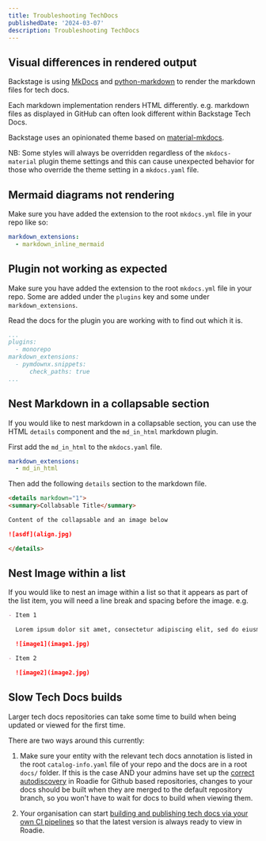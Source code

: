 ```yaml
---
title: Troubleshooting TechDocs
publishedDate: '2024-03-07'
description: Troubleshooting TechDocs
---
```



## Visual differences in rendered output
Backstage is using [MkDocs](https://www.mkdocs.org/user-guide/) and [python-markdown](https://python-markdown.github.io/) to render the markdown files for tech docs. 

Each markdown implementation renders HTML differently. e.g. markdown files as displayed in GitHub can often look different within Backstage Tech Docs.

Backstage uses an opinionated theme based on [material-mkdocs](https://github.com/backstage/mkdocs-techdocs-core#theme).

NB: Some styles will always be overridden regardless of the `mkdocs-material` plugin theme settings and this can cause unexpected behavior for those who override the theme setting in a `mkdocs.yaml` file.


## Mermaid diagrams not rendering
 Make sure you have added the extension to the root `mkdocs.yml` file in your repo like so:

```yaml
markdown_extensions:
  - markdown_inline_mermaid
```


## Plugin not working as expected
Make sure you have added the extension to the root `mkdocs.yml` file in your repo. Some are added under the `plugins` key and some under `markdown_extensions`. 

Read the docs for the plugin you are working with to find out which it is.

```yaml
...
plugins:
  - monorepo
markdown_extensions:
  - pymdownx.snippets:
      check_paths: true
... 
```

## Nest Markdown in a collapsable section

If you would like to nest markdown in a collapsable section, you can use the HTML `details` component and the `md_in_html` markdown plugin.

First add the `md_in_html` to the `mkdocs.yaml` file.

```yaml
markdown_extensions:
  - md_in_html
```

Then add the following `details` section to the markdown file.

```markdown
<details markdown="1">
<summary>Collabsable Title</summary>

Content of the collapsable and an image below

![asdf](align.jpg)

</details>
```

## Nest Image within a list

If you would like to nest an image within a list so that it appears as part of the list item, you will need a line break and spacing before the image. e.g.

```markdown
- Item 1

  Lorem ipsum dolor sit amet, consectetur adipiscing elit, sed do eiusmod tempor incididunt ut labore et dolore magna aliqua. Ut enim ad minim veniam, quis nostrud exercitation ullamco laboris nisi ut aliquip ex ea commodo consequat.

  ![image1](image1.jpg)

- Item 2

  ![image2](image2.jpg)
```

## Slow Tech Docs builds

Larger tech docs repositories can take some time to build when being updated or viewed for the first time. 

There are two ways around this currently:

1. Make sure your entity with the relevant tech docs annotation is listed in the root `catalog-info.yaml` file of your repo and the docs are in a root `docs/` folder. If this is the case AND your admins have set up the [correct autodiscovery](docs/integrations/github-discovery/#steps-to-add-new-auto-discovery-paths) in Roadie for Github based repositories, changes to your docs should be built when they are merged to the default repository branch, so you won't have to wait for docs to build when viewing them.

2. Your organisation can start [building and publishing tech docs via your own CI pipelines](/docs/details/techdocs/build-via-ci) so that the latest version is always ready to view in Roadie. 

